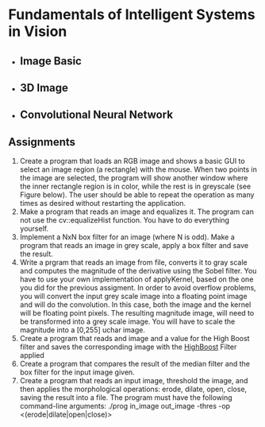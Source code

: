 # Fundamentals of Intelligent Systems in Vision

* ## Image Basic
* ## 3D Image
* ## Convolutional Neural Network

## Assignments

 1. Create a program that loads an RGB image and shows a basic GUI to select an image region (a rectangle) with the mouse. When two points in the image are selected, the program will show another window where the inner rectangle region is in color, while the rest is in greyscale (see Figure below). The user should be able to repeat the operation as many times as desired without restarting the application.
 2. Make a program that reads an image and equalizes it. The program can not use the cv::equalizeHist function. You have to do everything yourself.
 3. Implement a NxN box filter for an image (where N is odd). Make a program that reads an image in grey scale, apply a box filter and save the result. 
 4. Write a prgram that reads an image from file, converts it to gray scale and computes the magnitude of the derivative using the Sobel filter. You have to use your own implementation of applyKernel, based on the one you did for the previous assigment. In order to avoid overflow problems, you will convert the input grey scale image into a floating point image and will do the convolution. In this case, both the image and the kernel will be floating point pixels. The resulting magnitude image, will need to be transformed into a grey scale image. You will have to scale the magnitude into a [0,255] uchar image.
 5. Create a program that reads and image and a value for the High Boost filter and saves the corresponding image with the [HighBoost](https://moodle.uco.es/m2122/mod/resource/view.php?id=158581 "highboost") Filter applied
 6. Create a program that compares the result of the median filter and the box filter for the input image given.
 7. Create a program that reads an input image, threshold the image, and then applies the morphological operations: erode, dilate, open, close, saving the result into a file. The program must have the following command-line arguments: ./prog in_image out_image -thres <val> -op <(erode|dilate|open|close)>
